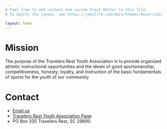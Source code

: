 ```yaml
---
# Feel free to add content and custom Front Matter to this file.
# To modify the layout, see https://jekyllrb.com/docs/themes/#overriding-theme-defaults

layout: home
---
```


# Mission
The purpose of the Travelers Rest Youth Association is to provide organized athletic instructional opportunities and the ideals of good sportsmanship, competitiveness, honesty, loyalty, and instruction of the basic fundamentals of sports for the youth of our community.

# Contact
- [Email us](mailto:info.tryasc@gmail.com)
- [Travelers Rest Youth Association Page](https://www.facebook.com/groups/345642595590502/)
- PO Box 335 Travelers Rest, SC 29690